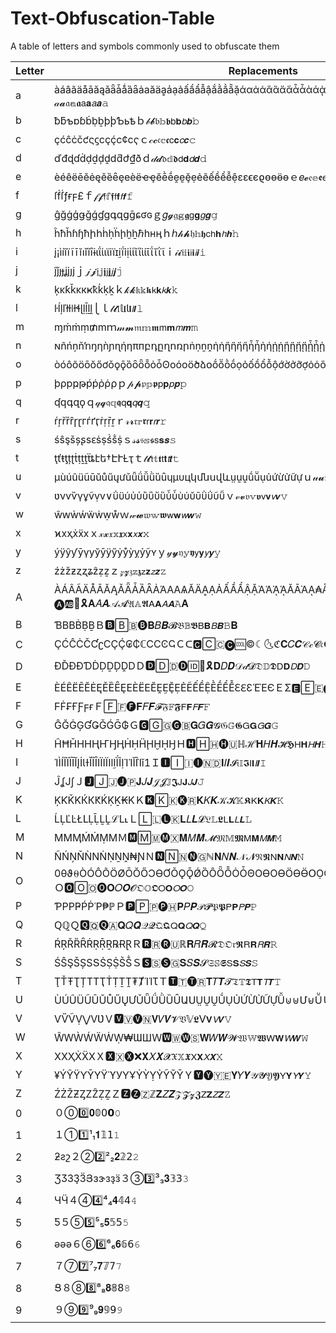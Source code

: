 # Text-Obfuscation-Table
A table of letters and symbols commonly used to obfuscate them


|Letter|Replacements|
|------|------------|
|a|àáâãäåāăąǎǟǡǻȁȃȧаӑӓḁẚạảấầẩẫậắằẳẵặάαἀἁἂἃἄἅἆἇὰάᾀᾁᾂᾃᾄᾅᾆᾇᾰᾱᾲᾳᾴᾶᾷ⍶⍺ɑａ𝒶𝓪𝔞𝕒𝖆𝖺𝗮𝘢𝙖𝚊|
|b|ƀƃƅɒɓḃḅḇþϸƄьҍｂ𝒷𝓫𝔟𝕓𝖇𝖻𝗯𝘣𝙗𝚋|
|c|çćĉċčƈςϛсҫḉⅽ¢ϲҁｃ𝒸𝓬𝔠𝕔𝖈𝖼𝗰𝘤𝙘𝚌|
|d|ďđɖɗḋḍḏḑḓⅾƌժ₫ðｄ𝒹𝓭𝔡𝕕𝖉𝖽𝗱𝘥𝙙𝚍|
|e|èéêëēĕėęěȅȇȩеѐёҽҿӗḕḗḙḛḝẹẻẽếềểễệεɛϵєϱѳөӫɵｅ𝑒𝓮𝔢𝕖𝖊𝖾𝗲𝘦𝙚𝚎|
|f|ſḟẛƒғϝ£ｆ𝒻𝓯𝔣𝕗𝖋𝖿𝗳𝘧𝙛𝚏|
|g|ĝğġģǥǧǵɠɡգզցḡɕʛɢｇ𝑔𝓰𝔤𝕘𝖌𝗀𝗴𝘨𝙜𝚐|
|h|ĥħȟɦɧћիհḣḥḧḩḫẖℏһʜӊｈℎ𝒽𝓱𝔥𝕙𝖍𝖼𝗁𝗵𝘩𝙝𝚑|
|i|į¡ìíîïĩīĭıǐȉȋɨɩΐίιϊіїɪḭḯỉịἰἱἲἳὶίῑΐῐῒῖｉ𝒾𝓲𝔦𝕚𝖎𝗂𝗶𝘪𝙞𝚒|
|j|ĵǰȷɟʝјյϳｊ𝒿𝓳𝔧𝕛𝖏𝗃𝗷𝘫𝙟𝚓|
|k|ķĸƙǩκкҝҟḱḳḵｋ𝓀𝓴𝔨𝕜𝖐𝗄𝗸𝘬𝙠𝚔|
|l|ŀĺļľłƚǀɫɬɭḷḹḻḽ⎩ｌ𝓁𝓵𝔩𝕝𝖑𝗅𝗹𝘭𝙡𝚕|
|m|ɱḿṁṃ₥ⅿｍ𝓂𝓶𝔪𝕞𝖒𝗆𝗺𝘮𝙢𝚖|
|n|ɴñńņňŉŋƞǹɲɳήηπпբդըղոռրṅṇṉṋἠἡἢἣἤἥἦἧὴήᾐᾑᾒᾓᾔᾕᾖᾗῂῃῄῆῇიｎ𝓃𝓷𝔫𝕟𝖓𝗇𝗻𝘯𝙣𝚗|
|o|òóôõöōŏőơǒǫǭȍȏȫȭȯȱʘοόоӧծձօṍṏṑṓọỏốồổỗộớờởỡợὀὁὂὃὄὅὸόσ๐ｏ𝑜𝓸𝔬𝕠𝖔𝗈𝗼𝘰𝙤𝚘|
|p|þρрҏթṕṗῤῥ⍴ｐ𝓅𝓹𝔭𝕡𝖕𝗉𝗽𝘱𝙥𝚙|
|q|ʠԛգզϙｑ𝓆𝓺𝔮𝕢𝖖𝗊𝗾𝘲𝙦𝚚|
|r|ŕŗřȑȓɼɽгѓґӷṙṛṝṟｒ𝓇𝓻𝔯𝕣𝖗𝗋𝗿𝘳𝙧𝚛|
|s|śŝşšșʂѕԑṡṣṥṧṩｓ𝓈𝓼𝔰𝕤𝖘𝗌𝘀𝙨𝚜|
|t|ţťŧƫțʈṫṭṯṱẗȶէե†ԷՒȽҭｔ𝓉𝓽𝔱𝕥𝖙𝗍𝘁𝘵𝙩𝚝|
|u|µùúûüũūŭůűųưǔǖǘǚǜȕȗɥμυцկմնսվևṳṵṷṹṻụủứừửữựｕ𝓊𝓾𝔲𝕦𝖚𝗎𝘂𝘶𝙪𝚞|
|v|ʋνѵѷүұṽṿⅴ∨ΰϋύὐὑὒὓὔὕὖὗὺύῠῡῢΰῦῧｖ𝓋𝓿𝔳𝕧𝖛𝗏𝘃𝘷𝙫𝚟|
|w|ŵԝẁẃẅẇẉẘｗ𝓌𝔀𝔴𝕨𝖜𝗐𝘄𝘸𝙬𝚠|
|x|ϰхҳẋẍⅹｘ𝓍𝔁𝔵𝕩𝖝𝗑𝘅𝘹𝙭𝚡|
|y|ýÿŷƴȳγуўӯӱӳẏẙỳỵỷỹʏｙ𝓎𝔂𝔶𝕪𝖞𝗒𝘆𝘺𝙮𝚢|
|z|źżžƶȥʐʑẑẓẕｚ𝓏𝔃𝔷𝕫𝖟𝗓𝘇𝘻𝙯𝚣|
|A|ÀÁÂÃÄÅĀĂĄǍǞǠȀȂȦΆΑАѦӐӒḀẠẢẤẦẨẬẶἈἉᾈᾉᾸᾹᾺᾼ₳ÅȺẮẰẲẴἌἎἏᾌΆǺẪＡᗩ🅰🄰🇦🅐🆎️🍎🎗𝐀𝐴𝑨𝒜𝓐𝔄𝔸𝕬𝖠𝗔𝘈𝘼𝙰𝚨|
|B|ƁΒВḂḄḆＢ🅱🄱🇧🅑️𝐁𝐵𝑩𝓑𝔅𝔹𝕭𝖡𝗕𝘉𝘽𝙱𝚩|
|C|ÇĆĈĊČƇʗСҪḈ₢₵ℂⅭϹϾҀＣᑕ🅲🄲🇨🅒🆒©☾🌜ℭ𝐂𝐶𝑪𝒞𝒸𝓒𝔠𝕮𝖢𝗖𝘊𝘾𝙲|
|D|ÐĎĐƉƊḊḌḎḐḒⅮＤ🅳🄳🇩🅓🆔🍩🎗️𝐃𝐷𝑫𝒟𝒹𝓓𝔇𝔻𝕯𝖣𝗗𝘋𝘿𝙳|
|E|ÈÉÊËĒĔĖĘĚȄȆȨΕЀЁЕӖḘḚḜẸẺẼẾỀỆḔḖỂỄԐℇƐἙῈЄＥΣ🅴🄴🇪🅔🇸🇬ℰ𝐄𝐸𝑬𝓔𝔈𝔼𝕰𝖤𝗘𝘌𝙀𝙴|
|F|ϜḞ₣ҒƑϝғＦ🄵🇫🅕𝐅𝐹𝑭𝓕𝔉𝔽𝕱𝖥𝗙𝘍𝙁𝙵|
|G|ĜĞĠĢƓǤǦǴḠ₲Ｇ🅶🄶🇬🅖🇧𝐆𝐺𝑮𝓖𝔊𝔾𝕲𝖦𝗚𝘎𝙂𝙶|
|H|ĤĦȞΗНҢҤӇӉḢḤḦḨḪῌꜦＨ🅷🄷🇭🅗🇺ℍℋ𝐇𝐻𝑯𝓗𝕳𝖧𝗛𝘏𝙃𝙷|
|I|ΊÌÍÎÏĨĪĬĮİƖƗǏȈȊΙΪІЇӀӏḬḮỈỊἸἹῘῙῚǐ1Ｉ🅸🄸🇮🅘🇳🇩𝐈𝐼𝑰𝓘𝔦𝕀𝕴𝖨𝗜𝘐𝙄𝙸|
|J|ĴʆЈʃＪ🅹🄹🇯🅙🇵𝐉𝐽𝑱𝒥𝓙𝕁𝕵𝖩𝗝𝘑𝙅𝙹|
|K|ĶƘǨΚЌКԞḰḲḴ₭KＫ🅺🄺🇰🅚🇷𝐊𝐾𝑲𝒦𝓚𝕂𝕶𝖪𝗞𝘒𝙆𝙺|
|L|ĹĻĽĿŁԼḶḸḺḼℒⅬ˪Ｌ🄻🇱🅛🇰𝐋𝐿𝑳𝓛𝔏𝕃𝕷𝖫𝗟𝘓𝙇𝙻|
|M|ΜМӍḾṀṂⅯＭ🅼🄼🇲🅜🇽𝐌𝑀𝑴𝓜𝔐𝕄𝕸𝖬𝗠𝘔𝙈𝙼|
|N|ÑŃŅŇǸΝṄṆṈṊ₦ƝＮ🅽🄽🇳🅝🇬ℕ𝐍𝑁𝑵𝒩𝓝𝔑𝕹𝖭𝗡𝘕𝙉𝙽|
|O|0θϑ⍬ÒÓÔÕÖØŌŎŐƆƟƠǑǪǬǾȌȎȪȬȮȰΘΟϴОѲӦӨӪՕỌỎỐỒỔỘỚỜỞỠỢΌΌṌṐṒὈʘṎỖＯ🅾🄾🇴🅞𝐎𝑂𝑶𝓞𝔒𝕆𝕺𝖮𝗢𝘖𝙊𝙾|
|P|ƤΡРҎṔṖῬ₱ℙＰ🅿🄿🇵🅟🇭𝐏𝑃𝑷𝒫𝓟𝔓𝕻𝖯𝗣𝘗𝙋𝙿|
|Q|ԚℚＱ🆀🇶🅠🇦𝐐𝑄𝑸𝒬𝓠𝔔𝕼𝖰𝗤𝘘𝙌𝚀|
|R|ŔŖŘȐȒṘṚṜṞ℞ɌⱤＲ🆁🇷🅡🇺ℝ𝐑𝑅𝑹𝓡𝔇𝔒𝔯𝕽𝖱𝗥𝘙𝙍𝚁|
|S|ŚŜŞŠȘЅՏṠṢṨṤṦＳ🆂🇸🅢🇬𝐒𝑆𝑺𝓢𝔖𝕊𝕾𝖲𝗦𝘚𝙎𝚂|
|T|ŢŤŦƮȚΤТҬṪṬṮṰ₮ȾΊΊꚌＴ🆃🇹🅣🇷𝐓𝑇𝑻𝓣𝔗𝕋𝕿𝖳𝗧𝘛𝙏𝚃|
|U|ÙÚÛÜŨŪŬŮŰŲƯǓǕǗǛȔȖԱՍṲṴṶṸỤỦỨỪỬỮỰǙ⊍⊎Մ⊌ṺＵ🆄🇺🅤🇸𝐔𝑈𝑼𝓤𝔘𝕌𝕦𝖀𝖴𝗨𝘜𝙐𝚄|
|V|ѴѶṼṾ⋁ⅤƲＶ🆅🇻🅥🇳𝐕𝑉𝑽𝓥𝔙𝕍𝕷𝖵𝗩𝘝𝙑𝚅|
|W|ŴԜẀẂẄẆẈ₩ƜШＷ🆆🇼🅦🇸𝐖𝑊𝑾𝓦𝔚𝕎𝖂𝖶𝗪𝘞𝙒𝚆|
|X|ΧХҲẊẌⅩＸ🆇🇽🅧❌𝐗𝑋𝑿𝓧𝔛𝕏𝖃𝖷𝗫𝘟𝙓𝚇|
|Y|¥ÝŶŸƳȲΥΫϓУҮҰẎỲỴỶỸῨῩＹ🆈🅨🇾🇪𝐘𝑌𝒀𝒴𝓨𝔜𝖄𝖸𝗬𝘠𝙔𝚈|
|Z|ŹŻŽƵȤΖẐẒẔＺ🆉🅩🇿ℤ𝐙𝑍𝒁𝒵𝓩𝔃𝖅𝖹𝗭𝘡𝙕𝚉|
|0|０⓪0️⃣𝟎𝟘𝟢𝟬𝟶|
|1|１①1️⃣¹₁𝟏𝟙𝟣𝟷|
|2|ƻƨշ２②2️⃣²₂𝟐𝟚𝟤𝟸|
|3|ƷӠЗҘӞՅɜɝзҙӟ３③3️⃣³₃𝟑𝟛𝟥𝟹|
|4|ЧӴ４④4️⃣⁴₄𝟒𝟜𝟦𝟺|
|5|Ƽ５⑤5️⃣⁵₅𝟓𝟝𝟧𝟻|
|6|əǝә６⑥6️⃣⁶₆𝟔𝟞𝟨𝟼|
|7|７⑦7️⃣⁷₇𝟕𝟟𝟩𝟽|
|8|Ց８⑧8️⃣⁸₈𝟖𝟠𝟪𝟾|
|9|９⑨9️⃣⁹₉𝟗𝟡𝟫𝟿|
